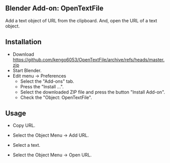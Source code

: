 ## Blender Add-on: OpenTextFile

Add a text object of URL from the clipboard.
And, open the URL of a text object.

## Installation

- Download https://github.com/kengo6053/OpenTextFile/archive/refs/heads/master.zip
- Start Blender.
- Edit menu -> Preferences
  - Select the "Add-ons" tab.
  - Press the "Install ...".
  - Select the downloaded ZIP file and press the button "Install Add-on".
  - Check the "Object: OpenTextFile".

## Usage

- Copy URL.
- Select the Object Menu -> Add URL.

- Select a text.
- Select the Object Menu -> Open URL.
